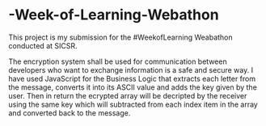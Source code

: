 # -Week-of-Learning-Webathon
This project is my submission for the #WeekofLearning Weabathon conducted at SICSR.  

The encryption system shall be used for communication between developers who want to exchange information is a safe and secure way. 
I have used JavaScript for the Business Logic that extracts each letter from the message, converts it into its ASCII value and adds the key given by the user. 
Then in return the ecrypted array will be decripted by the receiver using the same key which will subtracted from each index item in the array and converted back to the message. 
